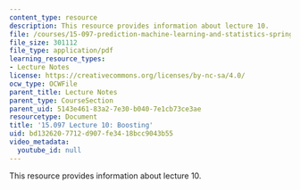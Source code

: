 ```yaml
---
content_type: resource
description: This resource provides information about lecture 10.
file: /courses/15-097-prediction-machine-learning-and-statistics-spring-2012/bd1326207712d907fe3418bcc9043b55_MIT15_097S12_lec10.pdf
file_size: 301112
file_type: application/pdf
learning_resource_types:
- Lecture Notes
license: https://creativecommons.org/licenses/by-nc-sa/4.0/
ocw_type: OCWFile
parent_title: Lecture Notes
parent_type: CourseSection
parent_uid: 5143e461-83a2-7e30-b040-7e1cb73ce3ae
resourcetype: Document
title: '15.097 Lecture 10: Boosting'
uid: bd132620-7712-d907-fe34-18bcc9043b55
video_metadata:
  youtube_id: null
---
```

This resource provides information about lecture 10.